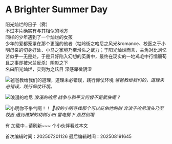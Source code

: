 ﻿# A Brighter Summer Day

阳光灿烂的日子（雾）  
不过本片确实有与其相似的地方  
同样的少年遇到了一个灿烂的女孩  
少年的爱都笼罩在那个更强的他者（牯岭街之哈尼之风光&romance、校医之于小明母亲的切身好处、小马之家境乃至滑头之武力；于阳光灿烂而言，主角对比刘忆苦似乎一无是处，于是只好陷入幻想的英勇中，最终在现实的一地鸡毛中行懦弱苟且之事却被米兰反杀）阴影之下  
名曰阳光灿烂，实则为之炫目 深感卑微阴湿


![爸爸教给我们的道理，道理未必错误，践行仰仗环境](/public/images/ABrighterSummerDay1.png)
*爸爸教给我们的，道理未必错误，践行仰仗环境。*

![浪漫的哈尼](/public/images/ABrighterSummerDay2.png)
*浪漫的哈尼 战争与和平又何尝不是武侠呢？*

![小明你不争气啊！！](/public/images/ABrighterSummerDay3.png)
*🦌般的小明寻找那个可以庇佑他的树 奔波于哈尼滑头乃至校医 遇到稚嫩的幼树小四 雷电劈下 轰然倒塌*
  
有 <span id="busuanzi_page_pv">加载中...请刷新~~~</span> 个小伙伴看过本文

<!-- 文章编辑时间信息 -->
首次编辑时间：202507201126
最后编辑时间：202508191645
<!-- 编辑时间信息结束 -->